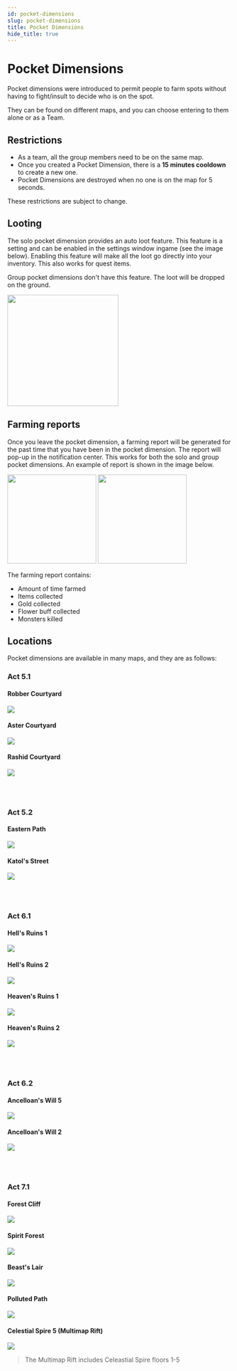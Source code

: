 ```yaml
---
id: pocket-dimensions
slug: pocket-dimensions
title: Pocket Dimensions 
hide_title: true
---
```


# Pocket Dimensions

Pocket dimensions were introduced to permit people to farm spots without having to fight/insult to decide who is on the spot.

They can be found on different maps, and you can choose entering to them alone or as a Team.

## Restrictions

- As a team, all the group members need to be on the same map.
- Once you created a Pocket Dimension, there is a **15 minutes cooldown** to create a new one.
- Pocket Dimensions are destroyed when no one is on the map for 5 seconds.

These restrictions are subject to change.

## Looting

The solo pocket dimension provides an auto loot feature. This feature is a setting and can be enabled in the settings window ingame (see the image below). Enabling this feature will make all the loot go directly into your inventory. This also works for quest items.

Group pocket dimensions don't have this feature. The loot will be dropped on the ground.

<img src="https://i.imgur.com/IfJoktQ.png)" height="250"/>


## Farming reports

Once you leave the pocket dimension, a farming report will be generated for the past time that you have been in the pocket dimension. The report will pop-up in the notification center. This works for both the solo and group pocket dimensions. An example of report is shown in the image below. 

<img src="https://i.imgur.com/1tWreB9.png" height="200"/> <img src="https://i.imgur.com/1sff2Xu.png" height="200"/>

The farming report contains:

- Amount of time farmed
- Items collected
- Gold collected
- Flower buff collected
- Monsters killed


## Locations
Pocket dimensions are available in many maps, and they are as follows:

### Act 5.1

#### Robber Courtyard

![](https://i.imgur.com/YlE5dmY.png)

#### Aster Courtyard

![](https://i.imgur.com/SKPeVUU.png)

#### Rashid Courtyard

![](https://i.imgur.com/yVjEpjN.png)


<br></br>

### Act 5.2

#### Eastern Path

![](https://i.imgur.com/CAWrpcT.png)

#### Katol's Street

![](https://i.imgur.com/ZrxZq5l.png)


<br></br>

### Act 6.1

#### Hell's Ruins 1

![](https://i.imgur.com/s95plcd.png)

#### Hell's Ruins 2
![](https://i.imgur.com/X5s1tIX.png)

#### Heaven's Ruins 1
![](https://i.imgur.com/KssEri1.png)

#### Heaven's Ruins 2
![](https://i.imgur.com/QF31MtA.png)


<br></br>

### Act 6.2

#### Ancelloan's Will 5
![](https://i.imgur.com/IJcF6M9.png)

#### Ancelloan's Will 2
![](https://i.imgur.com/xs9BCuJ.png)


<br></br>

### Act 7.1

#### Forest Cliff
![](https://i.imgur.com/YnapVGt.png)

#### Spirit Forest 
![](https://i.imgur.com/4vRp14S.png)

#### Beast's Lair
![](https://i.imgur.com/L1aNGSB.png)

#### Polluted Path
![](https://i.imgur.com/M9bDGi4.png)

#### Celestial Spire 5 (Multimap Rift)
![](https://i.imgur.com/sEZQfQY.png)

> The Multimap Rift includes Celeastial Spire floors 1-5 